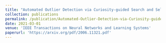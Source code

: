 ```yaml
---
title: "Automated Outlier Detection via Curiosity-guided Search and Self-imitation Learning"
collection: publications
permalink: /publication/Automated-Outlier-Detection-via-Curiosity-guided-Search
date: 2021-03-01
venue: 'IEEE Transactions on Neural Networks and Learning Systems'
paperurl: 'https://arxiv.org/pdf/2006.11321.pdf'
---
```

